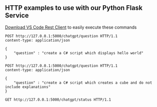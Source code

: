 ## HTTP examples to use with our Python Flask Service

[Download VS Code Rest Client](https://marketplace.visualstudio.com/items?itemName=humao.rest-client) to easily execute these commands 
```
POST http://127.0.0.1:5000/chatgpt/question HTTP/1.1
content-type: application/json

{
    "question" : "create a C# script which displays hello world"
}

POST http://127.0.0.1:5000/chatgpt/question HTTP/1.1
content-type: application/json

{
    "question" : "create a C# script which creates a cube and do not include explanations"
}

GET http://127.0.0.1:5000/chatgpt/status HTTP/1.1

```

